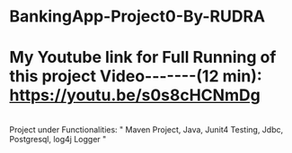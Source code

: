 # BankingApp-Project0-By-RUDRA
# My Youtube link for Full Running of this project Video-------(12 min): https://youtu.be/s0s8cHCNmDg
<br>
Project under Functionalities: " Maven Project, Java, Junit4 Testing, Jdbc, Postgresql, log4j Logger "
